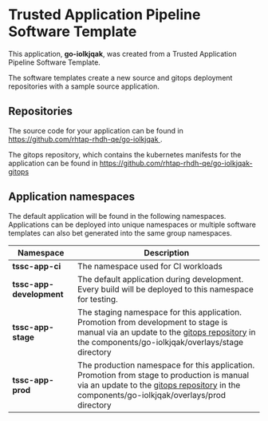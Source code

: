 # Trusted Application Pipeline Software Template

This application, **go-iolkjqak**, was created from a Trusted Application Pipeline Software Template.

The software templates create a new source and gitops deployment repositories with a sample source application. 

## Repositories

The source code for your application can be found in [https://github.com/rhtap-rhdh-qe/go-iolkjqak ](https://github.com/rhtap-rhdh-qe/go-iolkjqak ).
 
The gitops repository, which contains the kubernetes manifests for the application can be found in 
[https://github.com/rhtap-rhdh-qe/go-iolkjqak-gitops ](https://github.com/rhtap-rhdh-qe/go-iolkjqak-gitops ) 

## Application namespaces 

The default application will be found in the following namespaces. Applications can be deployed into unique namespaces or multiple software templates can also bet generated into the same group namespaces.  

|  Namespace   |  Description   |  
| -------- | -------- |
| **tssc-app-ci** | The namespace used for CI workloads |
| **tssc-app-development** | The default application during development. Every build will be deployed to this namespace for testing. |
| **tssc-app-stage** | The staging namespace for this application. Promotion from development to stage is manual via an update to the [gitops repository](https://github.com/rhtap-rhdh-qe/go-iolkjqak-gitops ) in the components/go-iolkjqak/overlays/stage directory |
| **tssc-app-prod** | The production namespace for this application. Promotion from stage to production is manual via an update to the [gitops repository](https://github.com/rhtap-rhdh-qe/go-iolkjqak-gitops ) in the components/go-iolkjqak/overlays/prod directory |